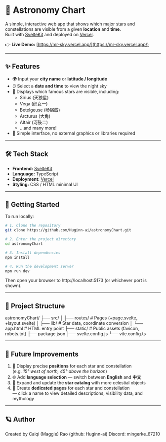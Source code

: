 # 🌠 Astronomy Chart

A simple, interactive web app that shows which major stars and constellations are visible from a given **location** and **time**.  
Built with [SvelteKit](https://kit.svelte.dev/) and deployed on [Vercel](https://vercel.com).

👉 **Live Demo:** [https://mr-sky.vercel.app/](https://mr-sky.vercel.app/)

---

## ✨ Features

- 🌍 Input your **city name** or **latitude / longitude**  
- ⏰ Select a **date and time** to view the night sky  
- 🌌 Displays which famous stars are visible, including:
  - Sirius (天狼星)
  - Vega (织女一)
  - Betelgeuse (参宿四)
  - Arcturus (大角)
  - Altair (河鼓二)
  - ...and many more!
- 🎯 Simple interface, no external graphics or libraries required

---

## 🛠️ Tech Stack

- **Frontend:** [SvelteKit](https://kit.svelte.dev/)
- **Language:** TypeScript
- **Deployment:** [Vercel](https://vercel.com)
- **Styling:** CSS / HTML minimal UI

---

## 🚀 Getting Started

To run locally:

```bash
# 1. Clone the repository
git clone https://github.com/Huginn-ai/astronomyChart.git

# 2. Enter the project directory
cd astronomyChart

# 3. Install dependencies
npm install

# 4. Run the development server
npm run dev
```
Then open your browser to http://localhost:5173 (or whichever port is shown).

---

## 🧭 Project Structure
astronomyChart/
├── src/
│   ├── routes/          # Pages (+page.svelte, +layout.svelte)
│   ├── lib/             # Star data, coordinate conversion
│   └── app.html         # HTML entry point
├── static/              # Public assets (favicon, robots.txt)
├── package.json
├── svelte.config.js
└── vite.config.ts

---

## 🌙 Future Improvements

1. 📍 Display precise **positions** for each star and constellation  
   (e.g. *15° west of north, 45° above the horizon*)  
2. 🌐 Add **language selection** — switch between **English** and **中文**  
3. 🌌 Expand and update the **star catalog** with more celestial objects  
4. 🔗 Create **dedicated pages** for each star and constellation  
   — click a name to view detailed descriptions, visibility data, and mythology


---

## 🪐 Author
Created by Caiqi (Maggie) Rao (github: Huginn-ai)
Discord: mingerke_67210
